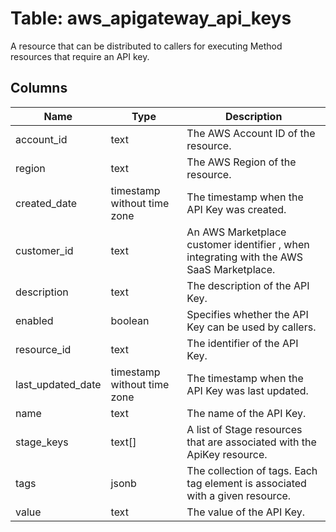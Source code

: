 
# Table: aws_apigateway_api_keys
A resource that can be distributed to callers for executing Method resources that require an API key.
## Columns
| Name        | Type           | Description  |
| ------------- | ------------- | -----  |
|account_id|text|The AWS Account ID of the resource.|
|region|text|The AWS Region of the resource.|
|created_date|timestamp without time zone|The timestamp when the API Key was created.|
|customer_id|text|An AWS Marketplace customer identifier , when integrating with the AWS SaaS Marketplace.|
|description|text|The description of the API Key.|
|enabled|boolean|Specifies whether the API Key can be used by callers.|
|resource_id|text|The identifier of the API Key.|
|last_updated_date|timestamp without time zone|The timestamp when the API Key was last updated.|
|name|text|The name of the API Key.|
|stage_keys|text[]|A list of Stage resources that are associated with the ApiKey resource.|
|tags|jsonb|The collection of tags. Each tag element is associated with a given resource.|
|value|text|The value of the API Key.|
